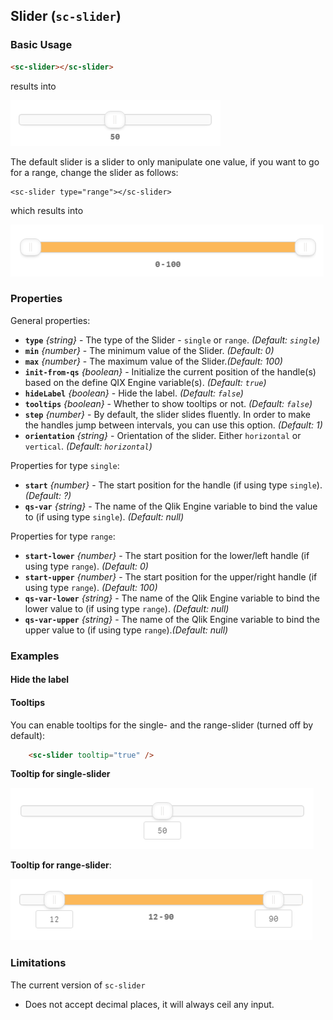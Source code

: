 ## Slider (`sc-slider`)

### Basic Usage

```html
<sc-slider></sc-slider>
```

results into

![](docs/images/sc-slider--default.png)

The default slider is a slider to only manipulate one value, if you want to go for a range, change the slider as follows:

```
<sc-slider type="range"></sc-slider>
```

which results into

![](docs/images/sc-slider--default-range.png)

### Properties

General properties:  

- **`type`** *{string}* - The type of the Slider - `single` or `range`. *(Default: `single`)*
- **`min`** *{number}* - The minimum value of the Slider. *(Default: 0)*
- **`max`** *{number}* - The maximum value of the Slider.*(Default: 100)*
- **`init-from-qs`** *{boolean}* - Initialize the current position of the handle(s) based on the define QIX Engine variable(s). *(Default: `true`)*
- **`hideLabel`** *{boolean}* - Hide the label. *(Default: `false`)*
- **`tooltips`** *{boolean}* - Whether to show tooltips or not. *(Default: `false`)*
- **`step`** *{number}* - By default, the slider slides fluently. In order to make the handles jump between intervals, you can use this option. *(Default: 1)*
- **`orientation`** *{string}* - Orientation of the slider. Either `horizontal` or `vertical`. *(Default: `horizontal`)*


Properties for type `single`:  

- **`start`** *{number}* - The start position for the handle (if using type `single`). *(Default: ?)*
- **`qs-var`** *{string}* - The name of the Qlik Engine variable to bind the value to (if using type `single`). *(Default: null)*

Properties for type `range`:  

- **`start-lower`** *{number}* - The start position for the lower/left handle (if using type `range`). *(Default: 0)*
- **`start-upper`** *{number}* - The start position for the upper/right handle (if using type `range`). *(Default: 100)*
- **`qs-var-lower`** *{string}* - The name of the Qlik Engine variable to bind the lower value to (if using type `range`). *(Default: null)*
- **`qs-var-upper`** *{string}* - The name of the Qlik Engine variable to bind the upper value to (if using type `range`).*(Default: null)*

### Examples

#### Hide the label

#### Tooltips

You can enable tooltips for the single- and the range-slider (turned off by default):

```html
	<sc-slider tooltip="true" />
```


**Tooltip for single-slider**

![](docs/images/sc-slider--tooltip-single.png)

**Tooltip for range-slider**:

![](docs/images/sc-slider--tooltip-range.png)

### Limitations

The current version of `sc-slider`

- Does not accept decimal places, it will always ceil any input.
